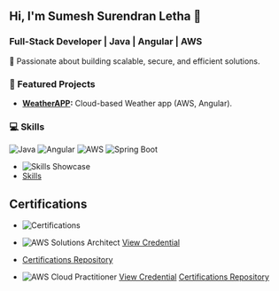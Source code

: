 ## Hi, I'm Sumesh Surendran Letha 👋
### Full-Stack Developer | Java | Angular | AWS
🚀 Passionate about building scalable, secure, and efficient solutions.

### 🌟 Featured Projects
- **[WeatherAPP](https://github.com/sumesh-letha/acumulus):** Cloud-based Weather app (AWS, Angular).

### 💻 Skills
![Java](https://img.shields.io/badge/Java-ED8B00?style=for-the-badge&logo=java&logoColor=white)
![Angular](https://img.shields.io/badge/Angular-DD0031?style=for-the-badge&logo=angular&logoColor=white)
![AWS](https://img.shields.io/badge/AWS-232F3E?style=for-the-badge&logo=amazonaws&logoColor=white)
![Spring Boot](https://img.shields.io/badge/Spring_Boot-6DB33F?style=for-the-badge&logo=springboot&logoColor=white)
- ![Skills Showcase](https://img.shields.io/badge/Skills_Showcase-2196F3?style=for-the-badge&logo=code&logoColor=white) 
- [Skills](https://github.com/sumeshsl/skills-repo)

## Certifications
- ![Certifications](https://img.shields.io/badge/Certifications-4CAF50?style=for-the-badge&logo=read-the-docs&logoColor=white)
- ![AWS Solutions Architect](https://img.shields.io/badge/AWS-Solutions_Architect_Associate-232F3E)
  [View Credential](https://cp.certmetrics.com/amazon/en/public/verify/credential/7e5b2384cf90479184d5148fadf8e55e)
- [Certifications Repository](https://github.com/sumeshsl/certifications)

- ![AWS Cloud Practitioner](https://img.shields.io/badge/AWS-Cloud_Practitioner-232F3E)
  [View Credential](https://cp.certmetrics.com/amazon/en/public/verify/credential/8d1f31c870fd4ae290325b3c19bbcbd1)
 [Certifications Repository](https://github.com/sumesh-letha/certifications)

